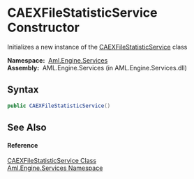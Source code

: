 CAEXFileStatisticService Constructor
====================================
Initializes a new instance of the [CAEXFileStatisticService][1] class

  **Namespace:**  [Aml.Engine.Services][2]  
  **Assembly:**  AML.Engine.Services (in AML.Engine.Services.dll)

Syntax
------

```csharp
public CAEXFileStatisticService()
```


See Also
--------

#### Reference
[CAEXFileStatisticService Class][1]  
[Aml.Engine.Services Namespace][2]  

[1]: README.md
[2]: ../README.md
[3]: https://www.automationml.org
[4]: ../../icons/logoShade.png